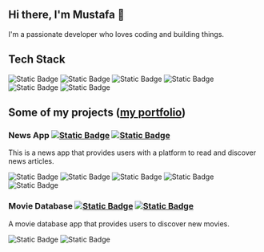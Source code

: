 ## Hi there, I'm Mustafa 👋 
I'm a passionate developer who loves coding and building things.


## Tech Stack

![Static Badge](https://img.shields.io/badge/-react-black?style=for-the-badge&logo=react)
![Static Badge](https://img.shields.io/badge/-nextjs-black?style=for-the-badge&logo=next.js)
![Static Badge](https://img.shields.io/badge/-typescript-black?style=for-the-badge&logo=typescript)
![Static Badge](https://img.shields.io/badge/-javascript-black?style=for-the-badge&logo=javascript)
![Static Badge](https://img.shields.io/badge/-html-black?style=for-the-badge&logo=html5)
![Static Badge](https://img.shields.io/badge/-css-black?style=for-the-badge&logo=css3)

## Some of my projects ([my portfolio](https://mscankat.vercel.app))

### News App [![Static Badge](https://img.shields.io/badge/-demo-green)](https://news-app-msc.vercel.app) [![Static Badge](https://img.shields.io/badge/-source-red)](https://github.com/mscankat/news-app)

This is a news app that provides users with a platform to read and discover news articles.


![Static Badge](https://img.shields.io/badge/-next.js-black?style=for-the-badge&logo=next.js)
![Static Badge](https://img.shields.io/badge/-typescript-black?style=for-the-badge&logo=typescript)
![Static Badge](https://img.shields.io/badge/-tailwind-black?style=for-the-badge&logo=tailwindcss)
![Static Badge](https://img.shields.io/badge/-node.js-black?style=for-the-badge&logo=node.js)
![Static Badge](https://img.shields.io/badge/-mongodb-black?style=for-the-badge&logo=mongodb)





### Movie Database [![Static Badge](https://img.shields.io/badge/-demo-green)](https://movie-app-msc.vercel.app/) [![Static Badge](https://img.shields.io/badge/-source-red)](https://github.com/mscankat/movie-app)

A movie database app that provides users to discover new movies.

![Static Badge](https://img.shields.io/badge/-react-black?style=for-the-badge&logo=react)
![Static Badge](https://img.shields.io/badge/-typescript-black?style=for-the-badge&logo=typescript)
